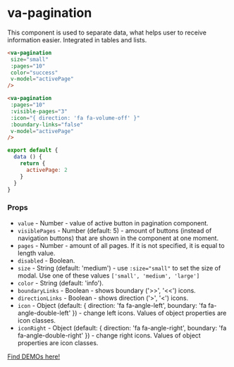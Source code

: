 # va-pagination

This component is used to separate data, what helps user to receive information easier. Integrated in tables and lists.

```html
<va-pagination
 size="small"
 :pages="10" 
 color="success"
 v-model="activePage"
/>

<va-pagination
 :pages="10" 
 :visible-pages="3"
 :icon="{ direction: 'fa fa-volume-off' }"
 :boundary-links="false"
 v-model="activePage"
/>
``` 

```javascript
export default {
  data () {
    return {
      activePage: 2
    }
  }
}
``` 

### Props
* `value` - Number - value of active button in pagination component. 
* `visiblePages` - Number (default: 5) - amount of buttons (instead of navigation buttons) that are shown in the component at one moment.
* `pages` - Number - amount of all pages. If it is not specified, it is equal to length value.
* `disabled` - Boolean.
* `size` - String (default: 'medium') - use `:size="small"` to set the size of modal. Use one of these values `['small', 'medium', 'large']`
* `color` - String (default: 'info').
* `boundaryLinks` - Boolean - shows boundary ('>>', '<<') icons.
* `directionLinks` - Boolean - shows direction ('>', '<') icons.
* `icon` - Object (default: { direction: 'fa fa-angle-left', boundary: 'fa fa-angle-double-left' }) - change left icons. Values of object properties are icon classes.
* `iconRight` - Object (default: { direction: 'fa fa-angle-right', boundary: 'fa fa-angle-double-right' }) - change right icons. Values of object properties are icon classes.

[Find DEMOs here!](http://vuestic.epicmax.co/#/admin/ui/buttons)
